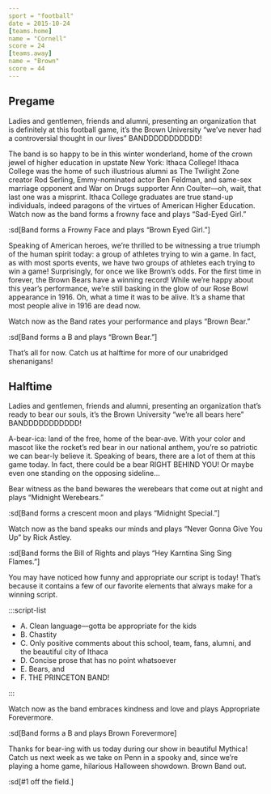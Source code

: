 ```yaml
---
sport = "football"
date = 2015-10-24
[teams.home]
name = "Cornell"
score = 24
[teams.away]
name = "Brown"
score = 44
---
```


## Pregame

Ladies and gentlemen, friends and alumni, presenting an organization that is definitely at this football game, it’s the Brown University “we’ve never had a controversial thought in our lives” BANDDDDDDDDDDD!

The band is so happy to be in this winter wonderland, home of the crown jewel of higher education in upstate New York: Ithaca College! Ithaca College was the home of such illustrious alumni as The Twilight Zone creator Rod Serling, Emmy-nominated actor Ben Feldman, and same-sex marriage opponent and War on Drugs supporter Ann Coulter—oh, wait, that last one was a misprint. Ithaca College graduates are true stand-up individuals, indeed paragons of the virtues of American Higher Education. Watch now as the band forms a frowny face and plays “Sad-Eyed Girl.”

:sd[Band forms a Frowny Face and plays “Brown Eyed Girl.”]

Speaking of American heroes, we’re thrilled to be witnessing a true triumph of the human spirit today: a group of athletes trying to win a game. In fact, as with most sports events, we have two groups of athletes each trying to win a game! Surprisingly, for once we like Brown’s odds. For the first time in forever, the Brown Bears have a winning record! While we’re happy about this year’s performance, we’re still basking in the glow of our Rose Bowl appearance in 1916. Oh, what a time it was to be alive. It’s a shame that most people alive in 1916 are dead now.

Watch now as the Band rates your performance and plays “Brown Bear.”

:sd[Band forms a B and plays “Brown Bear.”]

That’s all for now. Catch us at halftime for more of our unabridged shenanigans!

## Halftime

Ladies and gentlemen, friends and alumni, presenting an organization that’s ready to bear our souls, it’s the Brown University “we’re all bears here” BANDDDDDDDDDDD!

A-bear-ica: land of the free, home of the bear-ave. With your color and mascot like the rocket’s red bear in our national anthem, you’re so patriotic we can bear-ly believe it. Speaking of bears, there are a lot of them at this game today. In fact, there could be a bear RIGHT BEHIND YOU! Or maybe even one standing on the opposing sideline...

Bear witness as the band bewares the werebears that come out at night and plays “Midnight Werebears.”

:sd[Band forms a crescent moon and plays “Midnight Special.”]

Watch now as the band speaks our minds and plays “Never Gonna Give You Up” by Rick Astley.

:sd[Band forms the Bill of Rights and plays “Hey Karntina Sing Sing Flames.”]

You may have noticed how funny and appropriate our script is today! That’s because it contains a few of our favorite elements that always make for a winning script.

:::script-list

- A. Clean language—gotta be appropriate for the kids
- B. Chastity
- C. Only positive comments about this school, team, fans, alumni, and the beautiful city of Ithaca
- D. Concise prose that has no point whatsoever
- E. Bears, and
- F. THE PRINCETON BAND!

:::

Watch now as the band embraces kindness and love and plays Appropriate Forevermore.

:sd[Band forms a B and plays Brown Forevermore]

Thanks for bear-ing with us today during our show in beautiful Mythica! Catch us next week as we take on Penn in a spooky and, since we’re playing a home game, hilarious Halloween showdown. Brown Band out.

:sd[#1 off the field.]
